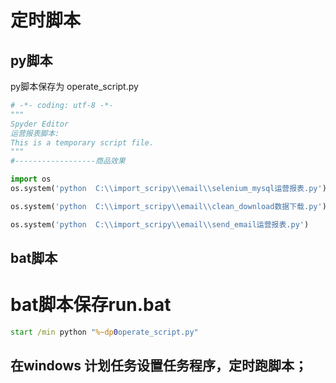 # 定时脚本


## py脚本

py脚本保存为 operate_script.py

```python
# -*- coding: utf-8 -*-
"""
Spyder Editor
运营报表脚本:
This is a temporary script file.
"""
#------------------商品效果

import os
os.system('python  C:\\import_scripy\\email\\selenium_mysql运营报表.py')

os.system('python  C:\\import_scripy\\email\\clean_download数据下载.py')

os.system('python  C:\\import_scripy\\email\\send_email运营报表.py')

```
## bat脚本

# bat脚本保存run.bat
```bat
start /min python "%~dp0operate_script.py"

```
## 在windows 计划任务设置任务程序，定时跑脚本；
